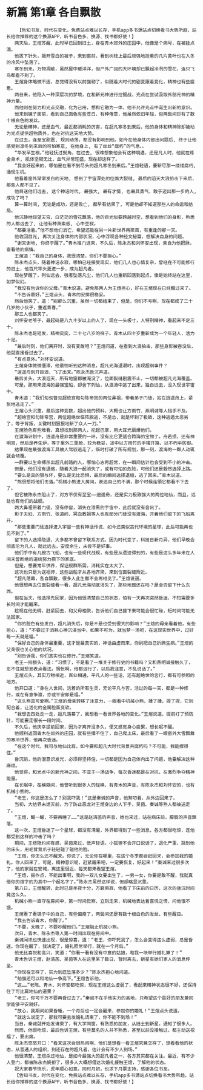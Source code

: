 # 新篇 第1章 各自飘散
        【告知书友，时代在变化，免费站点难以长存，手机app多书源站点切换看书大势所趋，站长给你推荐的这个换源APP，听书音色多、换源、找书都好使！】
       两天后，王煊苏醒，此时早已回到旧土，身在青木郊外的庄园中，他像是个病号，在被挂点滴。
       他拔下针头，揭开雪白的被子，来到窗前，看到树枝上最后顽强地挂着的几片黄叶也在入冬的冷风中坠落了。
       寒冬到来，万物凋敝，虽然屋中暖洋洋，但户外广阔的大环境却已飘起冷冽的雪花，连只飞鸟都看不到了。
       王煊身体略微不适，总觉得没有以前强韧了，似随着大时代的剧变跟着变化，精神也有些疲惫。
       两日来，他陷入一种深层次的梦境，在和新元神进行拉锯战，光点在尝试汲取外部元神的精神力量。
       而他则在努力和光点交融，化为己用，想和它融为一体，他不允许光点中诞生出新的意识。
       他来到镜子面前，看到自己面色有些苍白，有种倦意，他虽然依旧年轻，但两鬓间却有了数十根白色的发丝。
       无论是精神，还是血气，最近都消耗的厉害，在超凡寒冬到来后，他的身体和精神除却被动为光点提供超物质外，也在对抗这天地大势。
       在过去，连至宝剧震, 规则动荡，都没有影响到他。如今在他身体内部出问题后, 终于让他感受到凛冬到来后的可怕寒意, 在他身上, 有了丝丝“腐朽”的气息。。
       “华发早生根。”他轻抚过鬓角，在过去, 很难想象他会有这种境遇，还是凡人时，他就在练金身术, 肌体坚韧无比，血气异常旺盛，现在却这样了。
       “我会好起来的，哪怕是在看不到尽头的超凡寒冬到来后。”王煊轻语，要斩尽那一缕缕腐朽, 涌现生机。
       他看着窗外渐渐发白的天地, 想到了宇宙深处的位面大裂缝, 最后的滔天大浪拍击下来后，那些人都不见了。
       他目送他们远去, 这个神话时代, 最强大, 最有才情, 也最具勇气，敢于迈出那一步的人, 成功了吗？
       算一算时间, 无论是成功，还是败亡, 都早有结果了, 可是他却不知道那些人的命运和结局。
       他沉静地仰望天穹，白茫茫的雪花飘落，他的目光似要跨越时空，想看到他们的身影，熟悉的人都远去了, 让他有种萧索感, 心中空寂。
       “都要活着。”他不想他们消亡，希望还能在另一片新世界再聚首，有重逢的那一天。
       他收回目光, 再次关注身体的内部状况，心中浮现各种经文秘篇，想解决自身的问题。
       “谢天谢地, 你终于醒了。”青木推门进来，不久后，陈永杰和刘怀安出现，亲自为他把脉，查看他的病情。
       王煊道：“我自己的身体，我很清楚，你们不要担心。”
       陈永杰点头，随着神话永寂，哪怕已经接受现实，他们几人也心情复杂，曾经在不可能修行的旧土，他百尺竿头更进一步，成为超凡者。
       现在梦醒了，列仙远去，强者坠落凡尘，他们几人也重新回落到起点，像是始终站在这里，如梦似幻。
       “我没有告诉你的父母。”青木说道，避免那两人为王煊担心，好在王煊现在已经醒过来了。
       “不告诉最好。”王煊点头，青木的安排很稳妥。
       然后他笑了，道：“别那么沉重，虽然一切都结束了，但是，你们不亏啊，现在都成了二十几岁的小伙子，重返青春。”
       那三人也都笑了。
       刘怀安老爷子，最起码是八九十岁以上的人了，现在一头板寸，人特别精神，看起来不足三十。
       陈永杰也是短发，精神奕奕，二十七八岁的样子。青木从四十岁重新成为一个年轻人，活力十足。
       “最后时刻，他们离开时，没有变故吧？”王煊问道，在看到大浪拍击，那些身影被吞没后，他就直接昏过去了。
       “有点意外。”刘怀安说道。
       王煊身体微微僵滞，他最怕听到这种消息，超凡光海退潮时，出现超纲事件？
       “逍遥舟剖开巨浪，飞了出来。”陈永杰告沉声道。
       最后关头，大浪滔天，所有地窟都被淹没了，位面裂缝剧震不止，一切都被超凡光海覆盖。
       可是，那用来渡海的最强宝船，却舍下列仙，从浪涛中逃了出来，独自远去，没入现世宇宙中。
       青木道：“我们匆匆瞥见超绝宫和勾陈帝宫的两位鼻祖，带着弟子门徒，站在逍遥舟上，紧张地逃走了。”
       王煊心头沉重，最后这种变数，超出他的预料，大概也让方雨竹、燕明诚等人措手不及。
       “超绝宫和勾陈帝宫，两位超绝世临阵脱逃，不是怂，就是坏到了极致，这种逃遁太恶劣了，等于背叛，关键时刻狠狠地斩了众人一刀。”
       王煊脸色有些难看，真想找到那两人，抡起巴掌，用大耳光扇爆他们。
       在渡海计划中，逍遥舟是非常重要的一环，没有比它更适合跨海的宝物了。舟若损，还有神明宫，然后是养生炉，等于里外三重舱，较为稳妥，途中以方雨竹的手镯开路，以不朽伞防御。
       结果现在最强渡海工具被人驾驭逃走了，临时打破了所有规划，那一刻，渡海的一群人动辄就会倾覆。
       一群要以生命搏杀出超凡前路的人，哪怕心志再超常，在一瞬间估计也会受到不小的冲击。
       但是，他们没有退缩，随着大浪一起消失了，或有可怕的危险，可他们还是毅然选择上路。
       “要么是真的狠与坏，要么是无比恐惧，最后的瞬间选择退缩，逃了回来。”青木说道。
       “熊很想将他们击落。”机械小熊进入房间，表达自己的不满，那个时候连領它都看不下去了。
       但它被陈永杰阻止了，对方不仅有至宝——逍遥舟，还是实力极致强大的两位地仙，而且，远处也有他们的战舰。
       两大鼻祖带着门徒，没有停留，消失在漆黑的宇宙中，此后就没有音讯了。
       影子夫妇、方雨竹、张道岭、冥血教祖等人也有部分门徒没有渡海，开着他们留下的飞船离开。
       “那些重要门徒选择进入宇宙一些有神话传说、如今还类似古代环境的星球，此后可能再也见不到了。”
       留下的人选择隐退，大多都不曾留下联系方式，因为时代变了，科技日新月异，他们早晚会彻底沦为凡人，就此远去，安度余生，未尝不是好事。
       他们手中有几艘古飞船，也有一些现代战舰，有些是从遗迹得到的，有些是这么多年来在人间未曾断绝的道统努力攒下的家底。
       但是，想要常年供养，保证舰群所需，消耗实在太大了。
       这次也只是为送祖师，这些战船才从各地齐聚，来到位面裂缝附近。
       “超凡落幕，各自飘散，很多人此生都不会再相见了。”王煊说道。
       他很想再去位面裂缝看一看，超凡光海彻底消失了，那些地窟还在吗？是会否留下什么东西。
       但在当天，他选择先回家，因为他很清楚自己的状态，怕有一天再次突然昏迷，不知需要多长时间才能醒来。
       趁现在他无碍，赶紧回去，和父母相聚，告诉他们自己接下来可能会很忙碌，短时间可能无法回家。
       “你的脸色有些发白，超凡消失后，你是不是也受到很大的影响？”王煊的母亲看着他，有些担心，道：“不要过于消耗心神沉浸当中，如果不可为，就当梦一场吧，在这现实世界中，过好每一天就是福。”
       “保好自己的身体最重要，这才是最真实的，神话由虚而来，你别把自己折腾生病。”王煊的父亲很也关心他的状况。
       “别告诉我，你们其实也在修行。”王煊笑道。
       老王一拍额头，道：“习惯了，不是看了一堆关于修行史的书籍吗？又和燕明诚接触久了，忍不住就想发表点看法。惆怅啊，他都远行了，以后我注意，不乱说话了。”
       王煊点头，其实万物相近，百业相通，平凡人的一些话，还有超绝世的言行，都有可参照的地方。
       他开口道：“身在人世间，活着的所有生灵，无论平凡与否，活过的每一天，都是一种修行，或在有意争渡，亦或平安即是福。”
       “这头熊真可爱啊。”王煊的母亲转移了注意力，一眼看中机械小熊，揉了揉，捏了捏，它则配合着，让活化的金属脸蛋变软。
       “我想去四处走一走，超凡落幕了，我想看一看世界各地的变化。”王煊说道，提前打了预防针，可能要走很长一段时间。
       不久后，他庆幸提前回家，因为才离开没多久，便又感觉身心疲累，想长眠不醒。
       他顺利返回青木在郊外的庄园，就有些撑不住了，自己爬上床，最后看了一眼窗外大雪飘舞的寒冷世界，他再次昏迷。
       “在这个时代，我可与地仙比肩，如今要和超凡大时代背景共腐朽吗？不可能，我能撑得住。”
       昏沉前，他的潜意识发光，必须得坚持住，一切都是因为自己体内出了问题，他要解决这种麻烦。
       他觉得，和光点中的新元神之间，不亚于一场战争，每次昏迷都是在对抗，在激烈争夺精神能量。
       在长眠中，在模糊间，他曾听到很多人的轻唤，有青木的声音，有陈永杰和刘怀安的，也有机械小熊的。
       “老王，你这是怎么了？别我吓我！”这是秦诚的声音，他絮叨着，从外边回来了。
       当初，大结界未熄灭前，为了防止恶龙对王煊身边的人下手，吴茵、秦诚等熟人都被送走了。
       “王煊，醒一醒，不要再睡了……”这是赵清菡的声音，她也来过，站在病床前，朦胧的声音飘落。
       这一次，王煊昏迷了一个星球，都没有清醒，外界都得到了一些消息，各方都很吃惊，连他都受到这样的冲击了吗？
       期间，王煊隐约间有感，吴茵来过，低声轻语。小狐狸不会开口说话了，退化严重，跳到他的床头，用毛茸茸爪子轻轻碰了碰他的脸。
       “王煊，你怎么还不醒来。你说了，无论你在哪里，在这个冬季都会赶回来，会参加我的婚礼。你人回来了，可是，精神意识呢，赶紧醒来吧，一定要恢复，好起来！”秦诚来过很多次了，他的家就在安城，离这里很近，每天都来看望王煊。
       “王煊，振作点，不能出事啊，我的一双儿女要出生了，一男一女，你要是敢不醒，我就真借你的煊字的为其中一个起名字了。”陈永杰虽然这样说，但却略显沉重。
       第八日，王煊醒转，此时已是半夜十分，万籁俱寂，他看了下床前的日历，这次的昏沉时间竟这么久。
       机械小熊一直守在房间中，第一时间觉察，立刻走来，机械地表达着喜悦之情，问他饿不饿。
       王煊看了看镜子中的自己，有些偏瘦了，两鬓间还是有数十根白色的发丝，有些醒目。
       “我去告诉青木，你醒了。”
       “不要，太晚了，不要吵醒他们。”王煊阻止机械小熊。
       次日，青木、陈永杰等人第一时间出现在房间中。
       秦诚闻讯也快速出现，很是惊喜，道：“老王，你吓死我了，怎么会变得这么虚弱，总是昏迷。你现在醒了，我决定了，婚礼照常举行，就在一个月后。”
       他无比喜悦和高兴，笑道：“你看一看有没有中意的姑娘，和我一块举行婚礼算了！”
       青木告诉王煊，赵清菡、吴茵等人在这里呆了数日，暂时离去，新星有她们家人的消息传至。
       “你现在怎样了，实力到底坠落多少？”陈永杰担心地问道。
       “勉强还可以和地仙一争高下。”王煊告诉他。
       “这……”老陈、青木、刘怀安都吃惊，现在王煊这么虚弱了，看起来精神状态很不好，还保持住了可比肩地仙的道果？
       “老王，你可千万不要再昏过去了。”秦诚不在乎他实力的高地，只希望这个最好的朋友兼同学能够平安就好。
       “放心，我期间如果昏睡，一个月后也一定会醒来，参加你的婚礼！”王煊点头说道。
       “就这么说定了，那我可要去发婚礼请柬了，你不能不到场！”
       当日，秦诚就开始发请柬了，有大学同窗，有熟悉的朋友，从旧土到新星，通知了很多人。
       然而，他很吃惊，最后告诉王煊，有些莫名的人并不熟悉，甚至以前没接触过，都主动送祝福了，要出席。
       陈永杰悠悠开口：“看来这次会很热闹啊，他们是想看一看王煊究竟怎样了，想看看他的状态，从普通人的组织，到还存在的超凡者，估计会有不少人到场。”
       他很清楚，王煊杀过地仙，是如今最强大的超凡者之一，各方其实都在关注。最近，有不少人登门，都被陈永杰婉拒了，很多人大概想借这次婚礼接触王煊，了解他的状态。
       祝大家春节快乐，虎年顺心如意。同时月初，也求下月票支持，感谢各位书友。
       【告知书友，时代在变化，免费站点难以长存，手机app多书源站点切换看书大势所趋，站长给你推荐的这个换源APP，听书音色多、换源、找书都好使！】